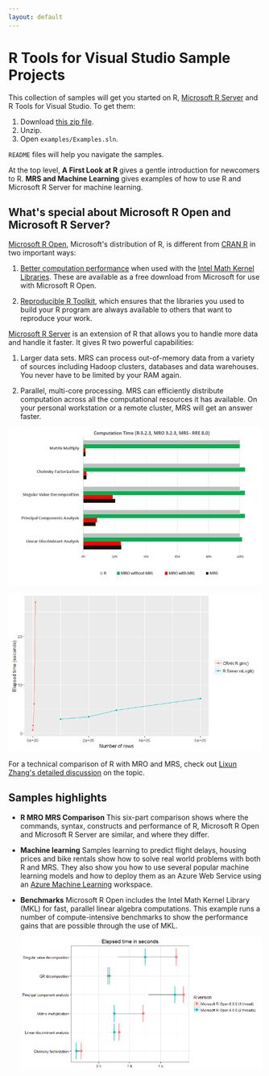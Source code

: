 ```yaml
---
layout: default
---
```


# R Tools for Visual Studio Sample Projects

This collection of samples will get you started on R, [Microsoft R Server](http://aka.ms/rtvs-msft-r) and R Tools for Visual Studio. To get them:

1. Download [this zip file](https://github.com/Microsoft/RTVS-docs/archive/master.zip).
2. Unzip.
3. Open `examples/Examples.sln`.

`README` files will help you navigate the samples.

At the top level, **A First Look at R** gives a gentle introduction for newcomers to R. **MRS and Machine Learning** gives examples of how to use R and Microsoft R Server for machine learning.


## What's special about Microsoft R Open and Microsoft R Server?

[Microsoft R Open](http://aka.ms/rtvs-r-open), Microsoft's distribution of R, is different from [CRAN R](https://cran.r-project.org/) in two important ways:

1. [Better computation performance](https://mran.revolutionanalytics.com/rro/#intelmkl1) when used with the [Intel Math Kernel Libraries](https://software.intel.com/en-us/intel-mkl). These are available as a free download from Microsoft for use with Microsoft R Open.

1. [Reproducible R Toolkit](https://mran.revolutionanalytics.com/rro/#reproducibility), which ensures that the libraries you used to build your R program are always available to others that want to reproduce your work.


[Microsoft R Server](http://aka.ms/rtvs-msft-r) is an extension of R that allows you to handle more data and handle it faster. It gives R two powerful capabilities:

1. Larger data sets. MRS can process out-of-memory data from a variety of sources including Hadoop clusters, databases and data warehouses. You never have to be limited by your RAM again.

1. Parallel, multi-core processing. MRS can efficiently distribute computation across all the computational resources it has available. On your personal workstation or a remote cluster, MRS will get an answer faster.


![benchmark](./media/speed_comparison.png)

![rxGlm benchmark](./media/samples/Introduction_to_R_Server/rxGLM_benchmark.PNG)


For a technical comparison of R with MRO and MRS, check out [Lixun Zhang's
detailed discussion](http://htmlpreview.github.io/?https://github.com/lixzhang/R-MRO-MRS/blob/master/Introduction_to_MRO_and_MRS.html) on the topic. 

## Samples highlights

* **R MRO MRS Comparison**
	This six-part comparison shows where the commands, syntax, constructs and performance of R, Microsoft R Open and Microsoft R Server are similar, and where they differ.

* **Machine learning**
	Samples learning to predict flight delays, housing prices and bike rentals show how to solve real world problems with both R and MRS. They also show you how to use several popular machine learning models and how to deploy them as an Azure Web Service using an [Azure Machine Learning](https://azure.microsoft.com/en-us/services/machine-learning/) workspace.

* **Benchmarks**
    Microsoft R Open includes the Intel Math Kernel Library (MKL) for fast, parallel linear algebra computations. This example runs a number of compute-intensive benchmarks to show the performance gains that are possible through the use of MKL.

    ![](./media/sample_mro_benchmark_plot.PNG)



